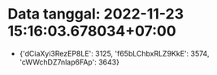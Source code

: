 # Data tanggal: 2022-11-23 15:16:03.678034+07:00

* {'dCiaXyi3RezEP8LE': 3125, 'f65bLChbxRLZ9KkE': 3574, 'cWWchDZ7nlap6FAp': 3643}
